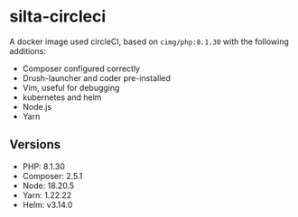 # silta-circleci
A docker image used circleCI, based on `cimg/php:8.1.30` with the following additions:

- Composer configured correctly
- Drush-launcher and coder pre-installed
- Vim, useful for debugging
- kubernetes and helm
- Node.js
- Yarn

## Versions
- PHP: 8.1.30
- Composer: 2.5.1
- Node: 18.20.5
- Yarn: 1.22.22
- Helm: v3.14.0
